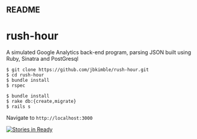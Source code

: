 ## README
# rush-hour
A simulated Google Analytics back-end program, parsing JSON  built using Ruby, Sinatra and PostGresql

```
$ git clone https://github.com/jbkimble/rush-hour.git
$ cd rush-hour
$ bundle install
$ rspec
```

```
$ bundle install
$ rake db:{create,migrate}
$ rails s
```

Navigate to `http://localhost:3000`


[![Stories in Ready](https://badge.waffle.io/vidoseaver/rush-hour.png?label=ready&title=Ready)](http://waffle.io/vidoseaver/rush-hour)
